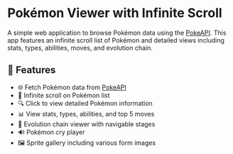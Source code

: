 # Pokémon Viewer with Infinite Scroll

A simple web application to browse Pokémon data using the [PokeAPI](https://pokeapi.co/). This app features an infinite scroll list of Pokémon and detailed views including stats, types, abilities, moves, and evolution chain.

## 🚀 Features

- 🌐 Fetch Pokémon data from [PokeAPI](https://pokeapi.co/)
- 🔄 Infinite scroll on Pokémon list
- 🔍 Click to view detailed Pokémon information
- 📊 View stats, types, abilities, and top 5 moves
- 🔁 Evolution chain viewer with navigable stages
- 🔊 Pokémon cry player
- 🖼️ Sprite gallery including various form images
